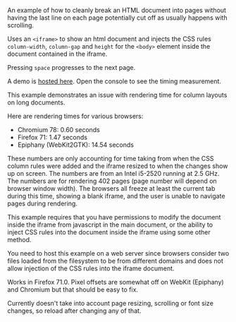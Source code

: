 
An example of how to cleanly break an HTML document into pages without having the last line on each page potentially cut off as usually happens with scrolling.

Uses an `<iframe>` to show an html document and injects the CSS rules `column-width`, `column-gap` and `height` for the `<body>` element inside the document contained in the iframe.

Pressing `space` progresses to the next page.

A demo is [hosted here](https://juul.io/paginator/). Open the console to see the timing measurement.

This example demonstrates an issue with rendering time for column layouts on long documents.

Here are rendering times for various browsers:

* Chromium 78: 0.60 seconds
* Firefox 71: 1.47 seconds
* Epiphany (WebKit2GTK): 14.54 seconds

These numbers are only accounting for time taking from when the CSS column rules were added and the iframe resized to when the changes show up on screen. The numbers are from an Intel i5-2520 running at 2.5 GHz. The numbers are for rendering 402 pages (page number will depend on browser window width). The browsers all freeze at least the current tab during this time, showing a blank iframe, and the user is unable to navigate pages during rendering. 

This example requires that you have permissions to modify the document inside the iframe from javascript in the main document, or the ability to inject CSS rules into the document inside the iframe using some other method.

You need to host this example on a web server since browsers consider two files loaded from the filesystem to be from different domains and does not allow injection of the CSS rules into the iframe document.

Works in Firefox 71.0. Pixel offsets are somewhat off on WebKit (Epiphany) and Chromium but that should be easy to fix.

Currently doesn't take into account page resizing, scrolling or font size changes, so reload after changing any of that.